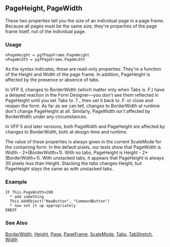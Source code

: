 ## PageHeight, PageWidth

These two properties tell you the size of an individual page in a page frame. Because all pages must be the same size, they're properties of the page frame itself, not of the individual page.

### Usage

```foxpro
nPageHeight = pgfPageFrame.PageHeight
nPageWidth = pgfPageFrame.PageWidth
```

As the syntax indicates, these are read-only properties. They're a function of the Height and Width of the page frame. In addition, PageHeight is affected by the presence or absence of tabs. 

In VFP 3, changes to BorderWidth (which matter only when Tabs is .F.) have a delayed reaction in the Form Designer&mdash;you don't see them reflected in PageHeight until you set Tabs to .T., then set it back to .F. or close and reopen the form. As far as we can tell, changes to BorderWidth at runtime don't change PageHeight at all. Similarly, PageWidth isn't affected by BorderWidth under any circumstances. 

In VFP 5 and later versions, both PageWidth and PageHeight are affected by changes to BorderWidth, both at design-time and runtime. 

The value of these properties is always given in the current ScaleMode for the containing form. In the default pixels, our tests show that PageWidth is Width - 2*(BorderWidth+1). With no tabs, PageHeight is Height - 2*(BorderWidth+1). With unstacked tabs, it appears that PageHeight is always 30 pixels less than Height. Stacking the tabs changes Height, but PageHeight stays the same as with unstacked tabs.

### Example

```foxpro
IF This.PageWidth>200
  * add something
  This.AddObject("NewButton", "CommandButton")
  * now set it up appropriately
ENDIF
```
### See Also

[BorderWidth](s4g337.md), [Height](s4g368.md), [Page](s4g524.md), [PageFrame](s4g524.md), [ScaleMode](s4g621.md), [Tabs](s4g545.md), [TabStretch](s4g547.md), [Width](s4g368.md)